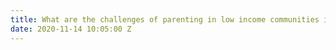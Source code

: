 ```yaml
---
title: What are the challenges of parenting in low income communities in coastal Kenya?
date: 2020-11-14 10:05:00 Z
---
```



